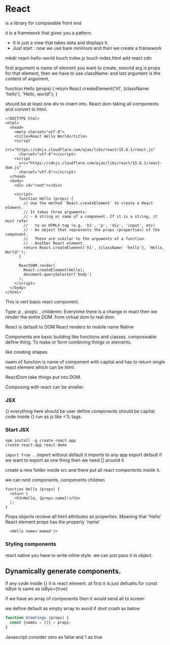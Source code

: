 # React 

is a library for compseable front end

it is a framework that gives you a pattern. 

* It is  just a view that takes data and displays it. 
* Just start : now we use bare minimum and then we create a framework

mkdir react-hello-world
touch index.js
touch index.html 
add react cdn 
<script src="https://cdnjs.cloudflare.com/ajax/libs/react/16.0.0-beta.5/cjs/react.development.js"></script>

first argument is name of element you want to create, seocnd arg is props for that element, then we have to use className: and last argument is the content of argument, 

function Hello (props) {
 return React.createElement('h1', {className: 'hello'}, 'Hello, world!');
}

should be at least one div to insert into. React dom taking all components and convert to html. 

```react
<!DOCTYPE html>
<html>
  <head>
    <meta charset="utf-8">
    <title>React Hello World</title>
    <script
      src="https://cdnjs.cloudflare.com/ajax/libs/react/15.6.1/react.js"
      charset="utf-8"></script>
    <script
      src="https://cdnjs.cloudflare.com/ajax/libs/react/15.6.1/react-dom.js"
      charset="utf-8"></script>
  </head>
  <body>
    <div id="root"></div>

    <script>
      function Hello (props) {
        // Use the method `React.createElement` to create a React element.
        // It takes three arguments:
        // - A string or name of a component. If it is a string, it must refer
        //   to an HTML5 tag (e.g. 'h1', 'p', 'div', 'input', etc)
        // - An object that represents the props (properties) of the component.
        //   These are similar to the arguments of a function.
        // - Another React element.
        return React.createElement('h1', {className: 'hello'}, 'Hello, World!');
      }

      ReactDOM.render(
        React.createElement(Hello),
        document.querySelector('body')
      );
    </script>
  </body>
</html>
```
This is vert basic react component.

Type: p , props: , childeren:
Everytime there is a change in react then we render the entire DOM. from virtual dom to real dom. 

React is default to DOM
React renders to mobile name Native

Components are basic building like functions and classes. composeable define thing. To make or form combining things or elements. 

like creating shapes. 

naem of function is name of component with capital and has to return single react element which can be html.

ReactDom take things put into DOM. 

Composing with react can be smaller. 
### JSX
{} everything here should be 
user define components should be capital.
code inside {} run as js like <% tags. 

### Start JSX
```javascript
npm install -g create-react-app
create-react-app react-demo
```

`import from ..`import without default it imports to any app
export default 
if we want to export as one thing then we need [] around it 


create a new folder inside src and there put all react components inside it.

we can nest components, components children

```
function Hello (props) {
  return (
    <h1>Hello, {props.name}!</h1>
  );
}
```
Props objects recieve all html attirbutes as properties. Meaning that 'Hello' React element props has the property 'name'
```
  <Hello name='mamad'/>
```


### Styling components

react native you have to write inline style. we can just pass it in object. 




## Dynamically generate components.

if any code inside {} it is react element. 
at first it is just defualts for const 
isBye is same as isBye={true}

if we have an array of components then it would send all to screen


we define default as empty array to avoid if dont crash as below
```javascript
function Greetings (props) {
  const {names = []} = props;
}
```


Javascript consider zero as false and 1 as true 



